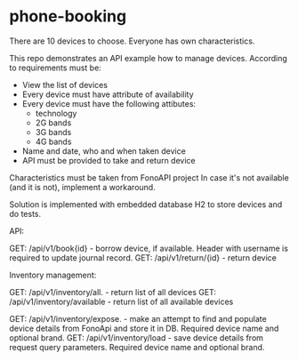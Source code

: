 # phone-booking
There are 10 devices to choose.
Everyone has own characteristics.

This repo demonstrates an API example how to manage devices.
According to requirements must be:
- View the list of devices
- Every device must have attribute of availability
- Every device must have the following attibutes:
  - technology
  - 2G bands
  - 3G bands
  - 4G bands
- Name and date, who and when taken device
- API must be provided to take and return device

Characteristics must be taken from FonoAPI project
In case it's not available (and it is not), implement a workaround.

Solution is implemented with embedded database H2 to store devices and do tests.

API: 

GET: /api/v1/book{id}    - borrow device, if available. Header with username is required to update journal record.
GET: /api/v1/return/{id} - return device

Inventory management:

GET: /api/v1/inventory/all.      - return list of all devices
GET: /api/v1/inventory/available - return list of all available devices

GET: /api/v1/inventory/expose.   - make an attempt to find and populate device details from FonoApi and store it in DB. Required device name and optional brand.
GET: /api/v1/inventory/load      - save device details from request query parameters. Required device name and optional brand.

